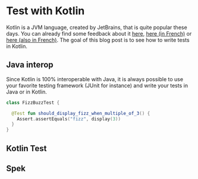 # Test with Kotlin

Kotlin is a JVM language, created by JetBrains, that is quite popular these days.
You can already find some feedback about it [here](https://medium.com/@octskyward/why-kotlin-is-my-next-programming-language-c25c001e26e3#.rcykcq7zr), [here (in French)](http://blog.zenika.com/2016/04/27/mes-impressions-sur-le-kotlin-suite-au-mix-it-2016/) or [here (also in French)](http://nphumbert.github.io/blog/2016/05/08/decouverte-de-kotlin-par-la-pratique/).
The goal of this blog post is to see how to write tests in Kotlin.

## Java interop

Since Kotlin is 100% interoperable with Java, it is always possible to use your favorite testing framework (JUnit for instance) and write your tests in Java or in Kotlin.

```kotlin
class FizzBuzzTest {

  @Test fun should_display_fizz_when_multiple_of_3() {
    Assert.assertEquals("fizz", display(3))
  }
}
```

## Kotlin Test

## Spek
